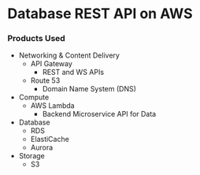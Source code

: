 # Database REST API on AWS

### Products Used
- Networking & Content Delivery
    - API Gateway
        - REST and WS APIs
    - Route 53
        - Domain Name System (DNS)
- Compute
    - AWS Lambda
        - Backend Microservice API for Data
- Database
    - RDS
    - ElastiCache
    - Aurora
- Storage
    - S3